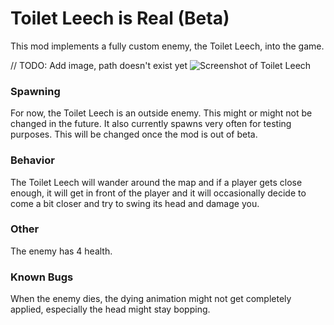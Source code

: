# Toilet Leech is Real (Beta)

This mod implements a fully custom enemy, the Toilet Leech, into the game.

// TODO: Add image, path doesn't exist yet ![Screenshot of Toilet Leech](https://github.com/Hamunii/ToiletLeechIsReal/raw/main/assets/example.gif)

### Spawning

For now, the Toilet Leech is an outside enemy. This might or might not be changed in the future.
It also currently spawns very often for testing purposes. This will be changed once the mod is out of beta.

### Behavior

The Toilet Leech will wander around the map and if a player gets close enough, it will get in front of the player and it will occasionally decide to come a bit closer and try to swing its head and damage you.

### Other

The enemy has 4 health.

### Known Bugs
When the enemy dies, the dying animation might not get completely applied, especially the head might stay bopping.